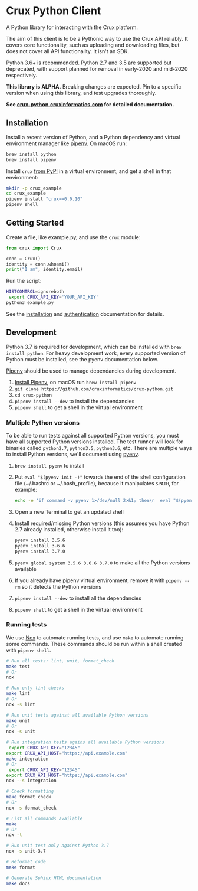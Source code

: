 # Crux Python Client

A Python library for interacting with the Crux platform.

The aim of this client is to be a Pythonic way to use the Crux API reliably. It covers core functionality, such as uploading and downloading files, but does not cover all API functionality. It isn't an SDK.

Python 3.6+ is recommended. Python 2.7 and 3.5 are supported but deprecated, with support planned for removal in early-2020 and mid-2020 respectively.

**This library is ALPHA.** Breaking changes are expected. Pin to a specific version when using this library, and test upgrades thoroughly.

**See [crux-python.cruxinformatics.com](https://crux-python.cruxinformatics.com/) for detailed documentation.**

## Installation

Install a recent version of Python, and a Python dependency and virtual environment manager like [pipenv](https://pipenv.readthedocs.io/en/latest/). On macOS run:

```bash
brew install python
brew install pipenv
```

Install `crux` [from PyPI](https://pypi.org/project/crux/) in a virtual environment, and get a shell in that environment:

```bash
mkdir -p crux_example
cd crux_example
pipenv install "crux==0.0.10"
pipenv shell
```
## Getting Started

Create a file, like example.py, and use the `crux` module:

```python
from crux import Crux

conn = Crux()
identity = conn.whoami()
print("I am", identity.email)
```

Run the script:

```bash
HISTCONTROL=ignoreboth
 export CRUX_API_KEY='YOUR_API_KEY'
python3 example.py
```

See the [installation](https://crux-python.cruxinformatics.com/en/latest/installation.html) and [authentication](https://crux-python.cruxinformatics.com/en/latest/authentication.html) documentation for details.

## Development

Python 3.7 is required for development, which can be installed with `brew install python`. For heavy development work, every supported version of Python must be installed, see the pyenv documentation below.

[Pipenv](https://pipenv.readthedocs.io/en/latest/) should be used to manage dependancies during development.

1. [Install Pipenv](https://pipenv.readthedocs.io/en/latest/install/#installing-pipenv), on macOS run `brew install pipenv`
2. `git clone https://github.com/cruxinformatics/crux-python.git`
3. `cd crux-python`
4. `pipenv install --dev` to install the dependancies
5. `pipenv shell` to get a shell in the virtual environment

### Multiple Python versions

To be able to run tests against all supported Python versions, you must have all supported Python versions installed. The test runner will look for binaries called `python2.7`, `python3.5`, `python3.6`, etc. There are multiple ways to install Python versions, we'll document using [pyenv](https://github.com/pyenv/pyenv).

1. `brew install pyenv` to install
2. Put `eval "$(pyenv init -)"` towards the end of the shell configuration file (~/.bashrc or ~/.bash_profile), because it manipulates `$PATH`, for example:

    ```bash
    echo -e 'if command -v pyenv 1>/dev/null 2>&1; then\n  eval "$(pyenv init -)"\nfi' >> ~/.bashrc
    ```

3. Open a new Terminal to get an updated shell
4. Install required/missing Python versions (this assumes you have Python 2.7 already installed, otherwise install it too):

    ```bash
    pyenv install 3.5.6
    pyenv install 3.6.6
    pyenv install 3.7.0
    ```

5. `pyenv global system 3.5.6 3.6.6 3.7.0` to make all the Python versions available
6. If you already have pipenv virtual environment, remove it with `pipenv --rm` so it detects the Python versions
7. `pipenv install --dev` to install all the dependancies
8. `pipenv shell` to get a shell in the virtual environment

### Running tests

We use [Nox](https://nox.thea.codes/en/stable/) to automate running tests, and use `make` to automate running some commands. These commands should be run within a shell created with `pipenv shell`.

```bash
# Run all tests: lint, unit, format_check
make test
# Or
nox

# Run only lint checks
make lint
# Or
nox -s lint

# Run unit tests against all available Python versions
make unit
# Or
nox -s unit

# Run integration tests agains all available Python versions
 export CRUX_API_KEY="12345"
export CRUX_API_HOST="https://api.example.com"
make integration
# Or
 export CRUX_API_KEY="12345"
export CRUX_API_HOST="https://api.example.com"
nox --s integration

# Check formatting
make format_check
# Or
nox -s format_check

# List all commands available
make
# Or
nox -l

# Run unit test only against Python 3.7
nox -s unit-3.7

# Reformat code
make format

# Generate Sphinx HTML documentation
make docs
```
